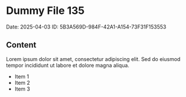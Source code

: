 # Dummy File 135

Date: 2025-04-03
ID: 5B3A569D-984F-42A1-A154-73F31F153553

## Content

Lorem ipsum dolor sit amet, consectetur adipiscing elit.
Sed do eiusmod tempor incididunt ut labore et dolore magna aliqua.

* Item 1
* Item 2
* Item 3
